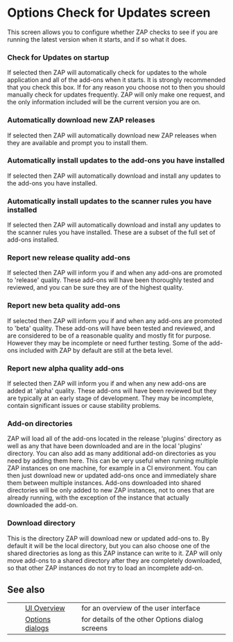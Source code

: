 # Options Check for Updates screen #

This screen allows you to configure whether ZAP checks to see if you are running the latest version when it starts, and if so what it does.

### Check for Updates on startup ###

If selected then ZAP will automatically check for updates to the whole application and all of the add-ons when it starts.
It is strongly recommended that you check this box.
If for any reason you choose not to then you should manually check for updates frequently.
ZAP will only make one request, and the only information included will be the current version you are on.

### Automatically download new ZAP releases ###

If selected then ZAP will automatically download new ZAP releases when they are available and prompt you to install them.

### Automatically install updates to the add-ons you have installed ###

If selected then ZAP will automatically download and install any updates to the add-ons you have installed.

### Automatically install updates to the scanner rules you have installed ###

If selected then ZAP will automatically download and install any updates to the scanner rules you have installed.
These are a subset of the full set of add-ons installed.

### Report new release quality add-ons ###

If selected then ZAP will inform you if and when any add-ons are promoted to 'release' quality.
These add-ons will have been thoroughly tested and reviewed, and you can be sure they are of the highest quality.

### Report new beta quality add-ons ###

If selected then ZAP will inform you if and when any add-ons are promoted to 'beta' quality.
These add-ons will have been tested and reviewed, and are considered to be of a reasonable quality and mostly fit for purpose.
However they may be incomplete or need further testing.
Some of the add-ons included with ZAP by default are still at the beta level.

### Report new alpha quality add-ons ###

If selected then ZAP will inform you if and when any new add-ons are added at 'alpha' quality.
These add-ons will have been reviewed but they are typically at an early stage of development.
They may be incomplete, contain significant issues or cause stability problems.

### Add-on directories ###

ZAP will load all of the add-ons located in the release 'plugins' directory as well as any that have been downloaded and are in the local 'plugins' directory.
You can also add as many additional add-on directories as you need by adding them here.
This can be very useful when running multiple ZAP instances on one machine, for example in a CI environment.
You can then just download new or updated add-ons once and immediately share them between multiple instances.
Add-ons downloaded into shared directories will be only added to new ZAP instances, not to ones that are already running, with the exception of the instance that actually downloaded the add-on.

### Download directory ###

This is the directory ZAP will download new or updated add-ons to.
By default it will be the local directory, but you can also choose one of the shared directories as long as this ZAP instance can write to it.
ZAP will only move add-ons to a shared directory after they are completely downloaded, so that other ZAP instances do not try to load an incomplete add-on.

## See also ##

<table> 
 <tbody>
  <tr>
   <td>&nbsp;&nbsp;&nbsp;&nbsp;</td>
   <td> <a href="HelpUiOverview" rel="nofollow">UI Overview</a></td>
   <td>for an overview of the user interface</td>
  </tr> 
  <tr>
   <td>&nbsp;&nbsp;&nbsp;&nbsp;</td>
   <td> <a href="HelpUiDialogsOptionsOptions" rel="nofollow">Options dialogs</a></td>
   <td>for details of the other Options dialog screens</td>
  </tr> 
 </tbody>
</table>